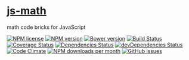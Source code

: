 [js-math](http://aureooms.github.io/js-math)
==

math code bricks for JavaScript

[![NPM license](http://img.shields.io/npm/l/aureooms-js-math.svg)](https://raw.githubusercontent.com/aureooms/js-math/master/LICENSE)
[![NPM version](http://img.shields.io/npm/v/aureooms-js-math.svg)](https://www.npmjs.org/package/aureooms-js-math)
[![Bower version](http://img.shields.io/bower/v/aureooms-js-math.svg)](http://bower.io/search/?q=aureooms-js-math)
[![Build Status](https://travis-ci.org/aureooms/js-math.svg)](https://travis-ci.org/aureooms/js-math)
[![Coverage Status](https://coveralls.io/repos/aureooms/js-math/badge.png)](https://coveralls.io/r/aureooms/js-math)
[![Dependencies Status](https://david-dm.org/aureooms/js-math.png)](https://david-dm.org/aureooms/js-math#info=dependencies)
[![devDependencies Status](https://david-dm.org/aureooms/js-math/dev-status.png)](https://david-dm.org/aureooms/js-math#info=devDependencies)
[![Code Climate](https://codeclimate.com/github/aureooms/js-math.png)](https://codeclimate.com/github/aureooms/js-math)
[![NPM downloads per month](http://img.shields.io/npm/dm/aureooms-js-math.svg)](https://www.npmjs.org/package/aureooms-js-math)
[![GitHub issues](http://img.shields.io/github/issues/aureooms/js-math.svg)](https://github.com/aureooms/js-math/issues)
